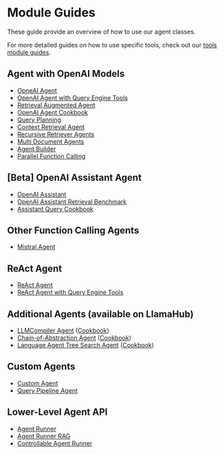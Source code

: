 # Module Guides

These guide provide an overview of how to use our agent classes.

For more detailed guides on how to use specific tools, check out our [tools module guides](tools/index.md).

## Agent with OpenAI Models

- [OpneAI Agent](../../../examples/agent/openai_agent.ipynb)
- [OpenAI Agent with Query Engine Tools](../../../examples/agent/openai_agent_with_query_engine.ipynb)
- [Retrieval Augmented Agent](../../../examples/agent/openai_agent_retrieval.ipynb)
- [OpenAI Agent Cookbook](../../../examples/agent/openai_agent_query_cookbook.ipynb)
- [Query Planning](../../../examples/agent/openai_agent_query_plan.ipynb)
- [Context Retrieval Agent](../../../examples/agent/openai_agent_context_retrieval.ipynb)
- [Recursive Retriever Agents](../../../examples/query_engine/recursive_retriever_agents.ipynb)
- [Multi Document Agents](../../../examples/agent/multi_document_agents.ipynb)
- [Agent Builder](../../../examples/agent/agent_builder.ipynb)
- [Parallel Function Calling](../../../examples/agent/openai_agent_parallel_function_calling.ipynb)

## [Beta] OpenAI Assistant Agent

- [OpenAI Assistant](../../../examples/agent/openai_assistant_agent.ipynb)
- [OpenAI Assistant Retrieval Benchmark](../../../examples/agent/openai_retrieval_benchmark.ipynb)
- [Assistant Query Cookbook](../../../examples/agent/openai_assistant_query_cookbook.ipynb)

## Other Function Calling Agents

- [Mistral Agent](../../../examples/agent/mistral_agent.ipynb)


## ReAct Agent

- [ReAct Agent](../../../examples/agent/react_agent.ipynb)
- [ReAct Agent with Query Engine Tools](../../../examples/agent/react_agent_with_query_engine.ipynb)

## Additional Agents (available on LlamaHub)

- [LLMCompiler Agent](https://llamahub.ai/l/llama-packs/llama-index-packs-agents-llm-compiler?from=) ([Cookbook](https://github.com/run-llama/llama_index/blob/main/llama-index-packs/llama-index-packs-agents-llm-compiler/examples/llm_compiler.ipynb))
- [Chain-of-Abstraction Agent](https://llamahub.ai/l/llama-packs/llama-index-packs-agents-coa?from=) ([Cookbook](https://github.com/run-llama/llama_index/blob/main/docs/docs/examples/agent/coa_agent.ipynb))
- [Language Agent Tree Search Agent](https://llamahub.ai/l/llama-packs/llama-index-packs-agents-lats?from=) ([Cookbook](https://github.com/run-llama/llama_index/blob/main/docs/docs/examples/agent/lats_agent.ipynb))


## Custom Agents

- [Custom Agent](../../../examples/agent/custom_agent.ipynb)
- [Query Pipeline Agent](../../../examples/agent/agent_runner/query_pipeline_agent.ipynb)

## Lower-Level Agent API

- [Agent Runner](../../../examples/agent/agent_runner/agent_runner.ipynb)
- [Agent Runner RAG](../../../examples/agent/agent_runner/agent_runner_rag.ipynb)
- [Controllable Agent Runner](../../../examples/agent/agent_runner/agent_runner_rag_controllable.ipynb)
